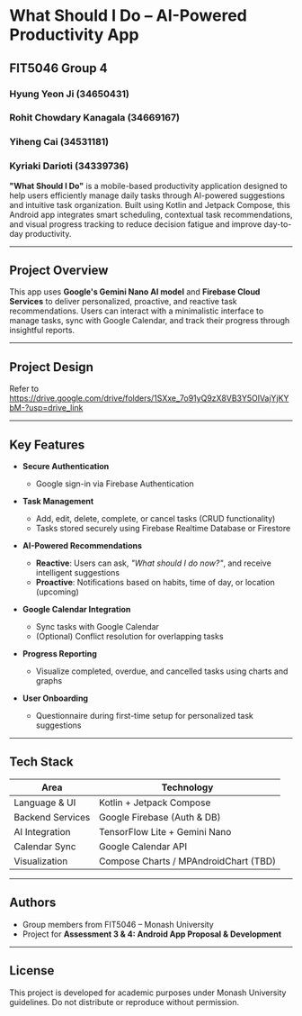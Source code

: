 # What Should I Do – AI-Powered Productivity App
## FIT5046 Group 4 
### Hyung Yeon Ji (34650431)
### Rohit Chowdary Kanagala (34669167)
### Yiheng Cai (34531181)
### Kyriaki Darioti (34339736)

**"What Should I Do"** is a mobile-based productivity application designed to help users efficiently manage daily tasks through AI-powered suggestions and intuitive task organization. Built using Kotlin and Jetpack Compose, this Android app integrates smart scheduling, contextual task recommendations, and visual progress tracking to reduce decision fatigue and improve day-to-day productivity.

---

## Project Overview

This app uses **Google's Gemini Nano AI model** and **Firebase Cloud Services** to deliver personalized, proactive, and reactive task recommendations. Users can interact with a minimalistic interface to manage tasks, sync with Google Calendar, and track their progress through insightful reports.

---
## Project Design

Refer to https://drive.google.com/drive/folders/1SXxe_7o91yQ9zX8VB3Y5OlVajYjKYbM-?usp=drive_link

---

## Key Features

- **Secure Authentication**
    - Google sign-in via Firebase Authentication

- **Task Management**
    - Add, edit, delete, complete, or cancel tasks (CRUD functionality)
    - Tasks stored securely using Firebase Realtime Database or Firestore

- **AI-Powered Recommendations**
    - **Reactive**: Users can ask, *"What should I do now?"*, and receive intelligent suggestions
    - **Proactive**: Notifications based on habits, time of day, or location (upcoming)

- **Google Calendar Integration**
    - Sync tasks with Google Calendar
    - (Optional) Conflict resolution for overlapping tasks

- **Progress Reporting**
    - Visualize completed, overdue, and cancelled tasks using charts and graphs

- **User Onboarding**
    - Questionnaire during first-time setup for personalized task suggestions

---

## Tech Stack

| Area               | Technology                     |
|--------------------|--------------------------------|
| Language & UI      | Kotlin + Jetpack Compose       |
| Backend Services   | Google Firebase (Auth & DB)    |
| AI Integration     | TensorFlow Lite + Gemini Nano  |
| Calendar Sync      | Google Calendar API            |
| Visualization      | Compose Charts / MPAndroidChart (TBD) |

---

## Authors

- Group members from FIT5046 – Monash University
- Project for **Assessment 3 & 4: Android App Proposal & Development**

---

## License

This project is developed for academic purposes under Monash University guidelines. Do not distribute or reproduce without permission.

